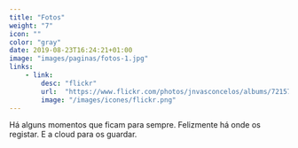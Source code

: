 ```yaml
---
title: "Fotos"
weight: "7"
icon: ""
color: "gray"
date: 2019-08-23T16:24:21+01:00
image: "images/paginas/fotos-1.jpg"
links:
    - link:
        desc: "flickr"
        url:  "https://www.flickr.com/photos/jnvasconcelos/albums/72157633411605513"
        image: "/images/icones/flickr.png"
---
```


Há alguns momentos que ficam para sempre. Felizmente há onde os registar. E a cloud para os guardar.
